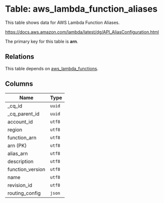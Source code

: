 # Table: aws_lambda_function_aliases

This table shows data for AWS Lambda Function Aliases.

https://docs.aws.amazon.com/lambda/latest/dg/API_AliasConfiguration.html

The primary key for this table is **arn**.

## Relations

This table depends on [aws_lambda_functions](aws_lambda_functions).

## Columns

| Name          | Type          |
| ------------- | ------------- |
|_cq_id|`uuid`|
|_cq_parent_id|`uuid`|
|account_id|`utf8`|
|region|`utf8`|
|function_arn|`utf8`|
|arn (PK)|`utf8`|
|alias_arn|`utf8`|
|description|`utf8`|
|function_version|`utf8`|
|name|`utf8`|
|revision_id|`utf8`|
|routing_config|`json`|
